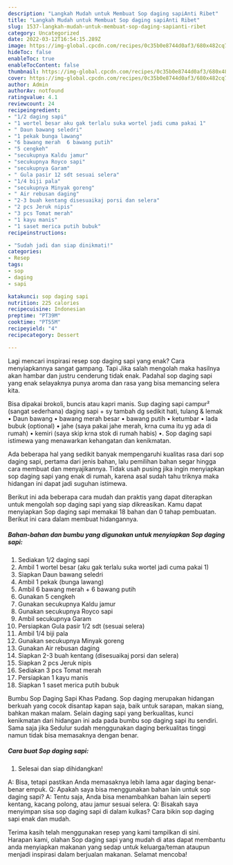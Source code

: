 ```yaml
---
description: "Langkah Mudah untuk Membuat Sop daging sapiAnti Ribet"
title: "Langkah Mudah untuk Membuat Sop daging sapiAnti Ribet"
slug: 1537-langkah-mudah-untuk-membuat-sop-daging-sapianti-ribet
category: Uncategorized
date: 2022-03-12T16:54:15.289Z
image: https://img-global.cpcdn.com/recipes/0c35b0e8744d0af3/680x482cq70/sop-daging-sapi-foto-resep-utama.jpg
hideToc: false
enableToc: true
enableTocContent: false
thumbnail: https://img-global.cpcdn.com/recipes/0c35b0e8744d0af3/680x482cq70/sop-daging-sapi-foto-resep-utama.jpg
cover: https://img-global.cpcdn.com/recipes/0c35b0e8744d0af3/680x482cq70/sop-daging-sapi-foto-resep-utama.jpg
author: Admin
authorAv: notfound
ratingvalue: 4.1
reviewcount: 24
recipeingredient:
- "1/2 daging sapi"
- "1 wortel besar aku gak terlalu suka wortel jadi cuma pakai 1"
- " Daun bawang seledri"
- "1 pekak bunga lawang"
- "6 bawang merah  6 bawang putih"
- "5 cengkeh"
- "secukupnya Kaldu jamur"
- "secukupnya Royco sapi"
- "secukupnya Garam"
- " Gula pasir 12 sdt sesuai selera"
- "1/4 biji pala"
- "secukupnya Minyak goreng"
- " Air rebusan daging"
- "2-3 buah kentang disesuaikaj porsi dan selera"
- "2 pcs Jeruk nipis"
- "3 pcs Tomat merah"
- "1 kayu manis"
- "1 saset merica putih bubuk"
recipeinstructions:

- "Sudah jadi dan siap dinikmati!"
categories:
- Resep
tags:
- sop
- daging
- sapi

katakunci: sop daging sapi 
nutrition: 225 calories
recipecuisine: Indonesian
preptime: "PT39M"
cooktime: "PT55M"
recipeyield: "4"
recipecategory: Dessert

---
```



Lagi mencari inspirasi resep sop daging sapi yang enak? Cara menyiapkannya sangat gampang. Tapi Jika salah mengolah maka hasilnya akan hambar dan justru cenderung tidak enak. Padahal sop daging sapi yang enak selayaknya punya aroma dan rasa yang bisa memancing selera kita.


Bisa dipakai brokoli, buncis atau kapri manis. Sup daging sapi campur² (sangat sederhana) daging sapi + sy tambah dg sedikit hati, tulang &amp; lemak • Daun bawang • bawang merah besar • bawang putih • ketumbar • lada bubuk (optional) • jahe (saya pakai jahe merah, krna cuma itu yg ada di rumah) • kemiri (saya skip krna stok di rumah habis) •. Sop daging sapi istimewa yang menawarkan kehangatan dan kenikmatan.

Ada beberapa hal yang sedikit banyak mempengaruhi kualitas rasa dari sop daging sapi, pertama dari jenis bahan, lalu pemilihan bahan segar hingga cara membuat dan menyajikannya. Tidak usah pusing jika ingin menyiapkan sop daging sapi yang enak di rumah, karena asal sudah tahu triknya maka hidangan ini dapat jadi suguhan istimewa.


Berikut ini ada beberapa cara mudah dan praktis yang dapat diterapkan untuk mengolah sop daging sapi yang siap dikreasikan. Kamu dapat menyiapkan Sop daging sapi memakai 18 bahan dan 0 tahap pembuatan. Berikut ini cara dalam membuat hidangannya.

<!--inarticleads1-->

##### Bahan-bahan dan bumbu yang digunakan untuk menyiapkan Sop daging sapi:

1. Sediakan 1/2 daging sapi
1. Ambil 1 wortel besar (aku gak terlalu suka wortel jadi cuma pakai 1)
1. Siapkan  Daun bawang seledri
1. Ambil 1 pekak (bunga lawang)
1. Ambil 6 bawang merah + 6 bawang putih
1. Gunakan 5 cengkeh
1. Gunakan secukupnya Kaldu jamur
1. Gunakan secukupnya Royco sapi
1. Ambil secukupnya Garam
1. Persiapkan  Gula pasir 1/2 sdt (sesuai selera)
1. Ambil 1/4 biji pala
1. Gunakan secukupnya Minyak goreng
1. Gunakan  Air rebusan daging
1. Siapkan 2-3 buah kentang (disesuaikaj porsi dan selera)
1. Siapkan 2 pcs Jeruk nipis
1. Sediakan 3 pcs Tomat merah
1. Persiapkan 1 kayu manis
1. Siapkan 1 saset merica putih bubuk


Bumbu Sop Daging Sapi Khas Padang. Sop daging merupakan hidangan berkuah yang cocok disantap kapan saja, baik untuk sarapan, makan siang, bahkan makan malam. Selain daging sapi yang berkualitas, kunci kenikmatan dari hidangan ini ada pada bumbu sop daging sapi itu sendiri. Sama saja jika Sedulur sudah menggunakan daging berkualitas tinggi namun tidak bisa memasaknya dengan benar. 

<!--inarticleads2-->

##### Cara buat Sop daging sapi:


1. Selesai dan siap dihidangkan!

A: Bisa, tetapi pastikan Anda memasaknya lebih lama agar daging benar-benar empuk. Q: Apakah saya bisa menggunakan bahan lain untuk sop daging sapi? A: Tentu saja, Anda bisa menambahkan bahan lain seperti kentang, kacang polong, atau jamur sesuai selera. Q: Bisakah saya menyimpan sisa sop daging sapi di dalam kulkas? Cara bikin sop daging sapi enak dan mudah. 

Terima kasih telah menggunakan resep yang kami tampilkan di sini. Harapan kami, olahan Sop daging sapi yang mudah di atas dapat membantu anda menyiapkan makanan yang sedap untuk keluarga/teman ataupun menjadi inspirasi dalam berjualan makanan. Selamat mencoba!

